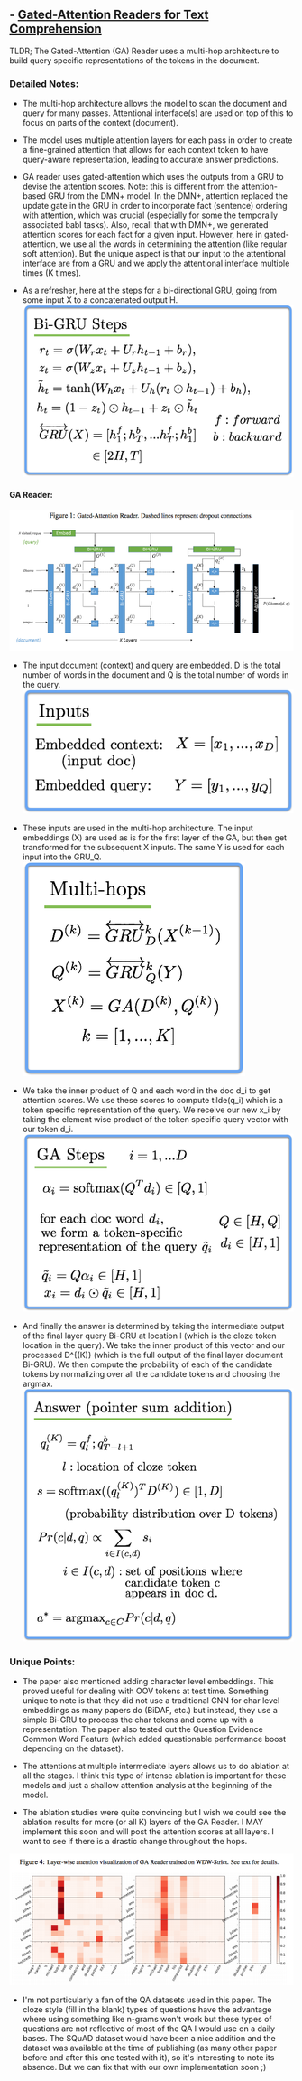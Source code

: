 ## - [Gated-Attention Readers for Text Comprehension](https://arxiv.org/abs/1606.01549)

TLDR; The Gated-Attention (GA) Reader uses a multi-hop architecture to build query specific representations of the tokens in the document. 

### Detailed Notes:

- The multi-hop architecture allows the model to scan the document and query for many passes. Attentional interface(s) are used on top of this to focus on parts of the context (document).

- The model uses multiple attention layers for each pass in order to create a fine-grained attention that allows for each context token to have query-aware representation, leading to accurate answer predictions. 

- GA reader uses gated-attention which uses the outputs from a GRU to devise the attention scores. Note: this is different from the attention-based GRU from the DMN+ model. In the DMN+, attention replaced the update gate in the GRU in order to incorporate fact (sentence) ordering with attention, which was crucial (especially for some the temporally associated babI tasks). Also, recall that with DMN+, we generated attention scores for each fact for a given input. However, here in gated-attention, we use all the words in determining the attention (like regular soft attention). But the unique aspect is that our input to the attentional interface are from a GRU and we apply the attentional interface multiple times (K times).

- As a refresher, here at the steps for a bi-directional GRU, going from some input X to a concatenated output H.
![eq2](images/ga/eq2.png)

#### GA Reader:

![diagram1](images/ga/diagram1.png)

- The input document (context) and query are embedded. D is the total number of words in the document and Q is the total number of words in the query.
![eq1](images/ga/eq1.png)

- These inputs are used in the multi-hop architecture. The input embeddings (X) are used as is for the first layer of the GA, but then get transformed for the subsequent X inputs. The same Y is used for each input into the GRU_Q.
![eq3](images/ga/eq3.png)

- We take the inner product of Q and each word in the doc d_i to get attention scores. We use these scores to compute tilde(q_i) which is a token specific representation of the query. We receive our new x_i by taking the element wise product  of the token specific query vector with our token d_i.
![eq4](images/ga/eq4.png)

- And finally the answer is determined by taking the intermediate output of the final layer query Bi-GRU at location l (which is the cloze token location in the query). We take the inner product of this vector and our processed D^{(K)} (which is the full output of the final layer document Bi-GRU). We then compute the probability of each of the candidate tokens by normalizing over all the candidate tokens and choosing the argmax. 
![eq5](images/ga/eq5.png)

### Unique Points:

- The paper also mentioned adding character level embeddings. This proved useful for dealing with OOV tokens at test time. Something unique to note is that they did not use a traditional CNN for char level embeddings as many papers do (BiDAF, etc.) but instead, they use a simple Bi-GRU to process the char tokens and come up with a representation. The paper also tested out the Question Evidence Common Word Feature (which added questionable performance boost depending on the dataset). 

- The attentions at multiple intermediate layers allows us to do ablation at all the stages. I think this type of intense ablation is important for these models and just a shallow attention analysis at the beginning of the model.

- The ablation studies were quite convincing but I wish we could see the ablation results for more (or all K) layers of the GA Reader. I MAY implement this soon and will post the attention scores at all layers. I want to see if there is a drastic change throughout the hops. 

![diagram2](images/ga/diagram2.png)

- I'm not particularly a fan of the QA datasets used in this paper. The cloze style (fill in the blank) types of questions have the advantage where using something like n-grams won't work but these types of questions are not reflective of most of the QA I would use on a daily bases. The SQuAD dataset would have been a nice addition and the dataset was available at the time of publishing (as many other paper before and after this one tested with it), so it's interesting to note its absence. But we can fix that with our own implementation soon ;)

